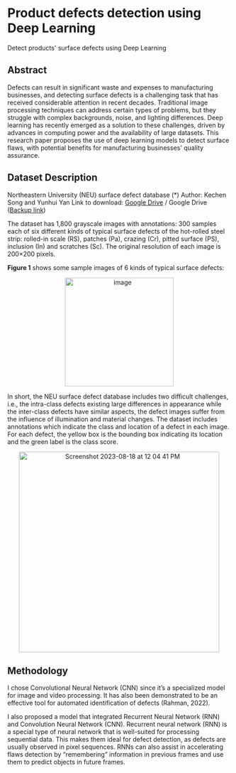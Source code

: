 # Product defects detection using Deep Learning
Detect products' surface defects using Deep Learning


## Abstract
Defects can result in significant waste and expenses to manufacturing businesses, and detecting surface defects is a challenging task that has received considerable attention in recent decades. Traditional image processing techniques can address certain types of problems, but they struggle with complex backgrounds, noise, and lighting differences. Deep learning has recently emerged as a solution to these challenges, driven by advances in computing power and the availability of large datasets. This research paper proposes the use of deep learning models to detect surface flaws, with potential benefits for manufacturing businesses' quality assurance.


## Dataset Description
Northeastern University (NEU) surface defect database (*)
Author: Kechen Song and Yunhui Yan
Link to download: [Google Drive]([url](https://drive.google.com/file/d/1qrdZlaDi272eA79b0uCwwqPrm2Q_WI3k/view)) / Google Drive ([Backup link]([url](https://drive.google.com/file/d/1epWS-oQ6UsYCFhXDbc8EbXxpXJjpRhBT/view?usp=share_link)))

The dataset has 1,800 grayscale images with annotations: 300 samples each of six different kinds of typical surface defects of the hot-rolled steel strip: rolled-in scale (RS), patches (Pa), crazing (Cr), pitted surface (PS), inclusion (In) and scratches (Sc). The original resolution of each image is 200×200 pixels.

**Figure 1** shows some sample images of 6 kinds of typical surface defects:

<p align="center">
  <img width="245" alt="image" src="https://github.com/panhh20/Defects_Detection/assets/122824839/de9f92e3-a265-4294-bb7e-b53e8fd6fc5f"> </p>

In short, the NEU surface defect database includes two difficult challenges, i.e., the intra-class defects existing large differences in appearance while the inter-class defects have similar aspects, the defect images suffer from the influence of illumination and material changes. The dataset includes annotations
which indicate the class and location of a defect in each image. For each defect, the yellow box is the bounding box indicating its location and the green label is the class score.

<p align="center">
<img align=”center” width="452" alt="Screenshot 2023-08-18 at 12 04 41 PM" src="https://github.com/panhh20/Defects_Detection/assets/122824839/e8febe11-fa29-44fe-aa2d-c898dc31e915" loc="center"> </p>


## Methodology
I chose Convolutional Neural Network (CNN) since it’s a specialized model for image and video processing. It has also been demonstrated to be an effective tool for automated identification of defects (Rahman, 2022).


I also proposed a model that integrated Recurrent Neural Network (RNN) and Convolution Neural Network (CNN). Recurrent neural network (RNN) is a special type of neural network that is well-suited for processing sequential data. This makes them ideal for defect detection, as defects are usually observed in pixel sequences. RNNs can also assist in accelerating flaws detection by “remembering” information in previous frames and use them to predict objects in future frames.

